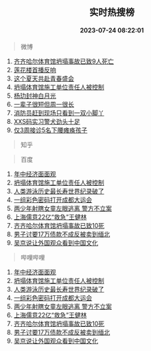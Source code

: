 <div align="center"><h2>实时热搜榜</h2><h4>2023-07-24 08:22:01</h4></div>

> 微博  

1. [齐齐哈尔体育馆坍塌事故已致9人死亡](https://s.weibo.com/weibo?q=%23%E9%BD%90%E9%BD%90%E5%93%88%E5%B0%94%E4%BD%93%E8%82%B2%E9%A6%86%E5%9D%8D%E5%A1%8C%E4%BA%8B%E6%95%85%E5%B7%B2%E8%87%B49%E4%BA%BA%E6%AD%BB%E4%BA%A1%23&t=31&band_rank=1&Refer=top)<br />
2. [莲花楼首播反响](https://s.weibo.com/weibo?q=%23%E8%8E%B2%E8%8A%B1%E6%A5%BC%E9%A6%96%E6%92%AD%E5%8F%8D%E5%93%8D%23&t=31&band_rank=2&Refer=top)<br />
3. [这个夏天共赴青春盛会](https://s.weibo.com/weibo?q=%23%E8%BF%99%E4%B8%AA%E5%A4%8F%E5%A4%A9%E5%85%B1%E8%B5%B4%E9%9D%92%E6%98%A5%E7%9B%9B%E4%BC%9A%23&t=31&band_rank=3&Refer=top)<br />
4. [坍塌体育馆施工单位责任人被控制](https://s.weibo.com/weibo?q=%23%E5%9D%8D%E5%A1%8C%E4%BD%93%E8%82%B2%E9%A6%86%E6%96%BD%E5%B7%A5%E5%8D%95%E4%BD%8D%E8%B4%A3%E4%BB%BB%E4%BA%BA%E8%A2%AB%E6%8E%A7%E5%88%B6%23&t=31&band_rank=4&Refer=top)<br />
5. [杨玏封神白月光](https://s.weibo.com/weibo?q=%23%E6%9D%A8%E7%8E%8F%E5%B0%81%E7%A5%9E%E7%99%BD%E6%9C%88%E5%85%89%23&t=31&band_rank=5&Refer=top)<br />
6. [一辈子很短但周一很长](https://s.weibo.com/weibo?q=%23%E4%B8%80%E8%BE%88%E5%AD%90%E5%BE%88%E7%9F%AD%E4%BD%86%E5%91%A8%E4%B8%80%E5%BE%88%E9%95%BF%23&t=31&band_rank=6&Refer=top)<br />
7. [消防员赶到现场只看到一双小脚丫](https://s.weibo.com/weibo?q=%23%E6%B6%88%E9%98%B2%E5%91%98%E8%B5%B6%E5%88%B0%E7%8E%B0%E5%9C%BA%E5%8F%AA%E7%9C%8B%E5%88%B0%E4%B8%80%E5%8F%8C%E5%B0%8F%E8%84%9A%E4%B8%AB%23&t=31&band_rank=7&Refer=top)<br />
8. [XXS码实习警犬劲头十足](https://s.weibo.com/weibo?q=%23XXS%E7%A0%81%E5%AE%9E%E4%B9%A0%E8%AD%A6%E7%8A%AC%E5%8A%B2%E5%A4%B4%E5%8D%81%E8%B6%B3%23&t=31&band_rank=8&Refer=top)<br />
9. [仅3周接诊5名下腰瘫痪孩子](https://s.weibo.com/weibo?q=%23%E4%BB%853%E5%91%A8%E6%8E%A5%E8%AF%8A5%E5%90%8D%E4%B8%8B%E8%85%B0%E7%98%AB%E7%97%AA%E5%AD%A9%E5%AD%90%23&t=31&band_rank=9&Refer=top)<br />

> 知乎  


> 百度  

1. [年中经济面面观](https://www.baidu.com/s?wd=%E5%B9%B4%E4%B8%AD%E7%BB%8F%E6%B5%8E%E9%9D%A2%E9%9D%A2%E8%A7%82&sa=fyb_news&rsv_dl=fyb_news)<br />
2. [坍塌体育馆施工单位责任人被控制](https://www.baidu.com/s?wd=%E5%9D%8D%E5%A1%8C%E4%BD%93%E8%82%B2%E9%A6%86%E6%96%BD%E5%B7%A5%E5%8D%95%E4%BD%8D%E8%B4%A3%E4%BB%BB%E4%BA%BA%E8%A2%AB%E6%8E%A7%E5%88%B6&sa=fyb_news&rsv_dl=fyb_news)<br />
3. [人类游泳历史最长寿世界纪录破了](https://www.baidu.com/s?wd=%E4%BA%BA%E7%B1%BB%E6%B8%B8%E6%B3%B3%E5%8E%86%E5%8F%B2%E6%9C%80%E9%95%BF%E5%AF%BF%E4%B8%96%E7%95%8C%E7%BA%AA%E5%BD%95%E7%A0%B4%E4%BA%86&sa=fyb_news&rsv_dl=fyb_news)<br />
4. [一组彩色密码打开成都大运会](https://www.baidu.com/s?wd=%E4%B8%80%E7%BB%84%E5%BD%A9%E8%89%B2%E5%AF%86%E7%A0%81%E6%89%93%E5%BC%80%E6%88%90%E9%83%BD%E5%A4%A7%E8%BF%90%E4%BC%9A&sa=fyb_news&rsv_dl=fyb_news)<br />
5. [两少年射瞎女童左眼逃离 警方不立案](https://www.baidu.com/s?wd=%E4%B8%A4%E5%B0%91%E5%B9%B4%E5%B0%84%E7%9E%8E%E5%A5%B3%E7%AB%A5%E5%B7%A6%E7%9C%BC%E9%80%83%E7%A6%BB+%E8%AD%A6%E6%96%B9%E4%B8%8D%E7%AB%8B%E6%A1%88&sa=fyb_news&rsv_dl=fyb_news)<br />
6. [上海儒意22亿“救急”王健林](https://www.baidu.com/s?wd=%E4%B8%8A%E6%B5%B7%E5%84%92%E6%84%8F22%E4%BA%BF%E2%80%9C%E6%95%91%E6%80%A5%E2%80%9D%E7%8E%8B%E5%81%A5%E6%9E%97&sa=fyb_news&rsv_dl=fyb_news)<br />
7. [齐齐哈尔体育馆坍塌事故已致10死](https://www.baidu.com/s?wd=%E9%BD%90%E9%BD%90%E5%93%88%E5%B0%94%E4%BD%93%E8%82%B2%E9%A6%86%E5%9D%8D%E5%A1%8C%E4%BA%8B%E6%95%85%E5%B7%B2%E8%87%B410%E6%AD%BB&sa=fyb_news&rsv_dl=fyb_news)<br />
8. [男子讨要17万债款不成反被卖到缅北](https://www.baidu.com/s?wd=%E7%94%B7%E5%AD%90%E8%AE%A8%E8%A6%8117%E4%B8%87%E5%80%BA%E6%AC%BE%E4%B8%8D%E6%88%90%E5%8F%8D%E8%A2%AB%E5%8D%96%E5%88%B0%E7%BC%85%E5%8C%97&sa=fyb_news&rsv_dl=fyb_news)<br />
9. [吴京说让外国观众看到中国文化](https://www.baidu.com/s?wd=%E5%90%B4%E4%BA%AC%E8%AF%B4%E8%AE%A9%E5%A4%96%E5%9B%BD%E8%A7%82%E4%BC%97%E7%9C%8B%E5%88%B0%E4%B8%AD%E5%9B%BD%E6%96%87%E5%8C%96&sa=fyb_news&rsv_dl=fyb_news)<br />

> 哔哩哔哩  

1. [年中经济面面观](https://www.baidu.com/s?wd=%E5%B9%B4%E4%B8%AD%E7%BB%8F%E6%B5%8E%E9%9D%A2%E9%9D%A2%E8%A7%82&sa=fyb_news&rsv_dl=fyb_news)<br />
2. [坍塌体育馆施工单位责任人被控制](https://www.baidu.com/s?wd=%E5%9D%8D%E5%A1%8C%E4%BD%93%E8%82%B2%E9%A6%86%E6%96%BD%E5%B7%A5%E5%8D%95%E4%BD%8D%E8%B4%A3%E4%BB%BB%E4%BA%BA%E8%A2%AB%E6%8E%A7%E5%88%B6&sa=fyb_news&rsv_dl=fyb_news)<br />
3. [人类游泳历史最长寿世界纪录破了](https://www.baidu.com/s?wd=%E4%BA%BA%E7%B1%BB%E6%B8%B8%E6%B3%B3%E5%8E%86%E5%8F%B2%E6%9C%80%E9%95%BF%E5%AF%BF%E4%B8%96%E7%95%8C%E7%BA%AA%E5%BD%95%E7%A0%B4%E4%BA%86&sa=fyb_news&rsv_dl=fyb_news)<br />
4. [一组彩色密码打开成都大运会](https://www.baidu.com/s?wd=%E4%B8%80%E7%BB%84%E5%BD%A9%E8%89%B2%E5%AF%86%E7%A0%81%E6%89%93%E5%BC%80%E6%88%90%E9%83%BD%E5%A4%A7%E8%BF%90%E4%BC%9A&sa=fyb_news&rsv_dl=fyb_news)<br />
5. [两少年射瞎女童左眼逃离 警方不立案](https://www.baidu.com/s?wd=%E4%B8%A4%E5%B0%91%E5%B9%B4%E5%B0%84%E7%9E%8E%E5%A5%B3%E7%AB%A5%E5%B7%A6%E7%9C%BC%E9%80%83%E7%A6%BB+%E8%AD%A6%E6%96%B9%E4%B8%8D%E7%AB%8B%E6%A1%88&sa=fyb_news&rsv_dl=fyb_news)<br />
6. [上海儒意22亿“救急”王健林](https://www.baidu.com/s?wd=%E4%B8%8A%E6%B5%B7%E5%84%92%E6%84%8F22%E4%BA%BF%E2%80%9C%E6%95%91%E6%80%A5%E2%80%9D%E7%8E%8B%E5%81%A5%E6%9E%97&sa=fyb_news&rsv_dl=fyb_news)<br />
7. [齐齐哈尔体育馆坍塌事故已致10死](https://www.baidu.com/s?wd=%E9%BD%90%E9%BD%90%E5%93%88%E5%B0%94%E4%BD%93%E8%82%B2%E9%A6%86%E5%9D%8D%E5%A1%8C%E4%BA%8B%E6%95%85%E5%B7%B2%E8%87%B410%E6%AD%BB&sa=fyb_news&rsv_dl=fyb_news)<br />
8. [男子讨要17万债款不成反被卖到缅北](https://www.baidu.com/s?wd=%E7%94%B7%E5%AD%90%E8%AE%A8%E8%A6%8117%E4%B8%87%E5%80%BA%E6%AC%BE%E4%B8%8D%E6%88%90%E5%8F%8D%E8%A2%AB%E5%8D%96%E5%88%B0%E7%BC%85%E5%8C%97&sa=fyb_news&rsv_dl=fyb_news)<br />
9. [吴京说让外国观众看到中国文化](https://www.baidu.com/s?wd=%E5%90%B4%E4%BA%AC%E8%AF%B4%E8%AE%A9%E5%A4%96%E5%9B%BD%E8%A7%82%E4%BC%97%E7%9C%8B%E5%88%B0%E4%B8%AD%E5%9B%BD%E6%96%87%E5%8C%96&sa=fyb_news&rsv_dl=fyb_news)<br />
